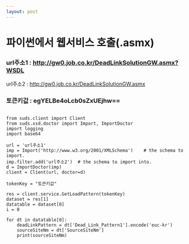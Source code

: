 ```yaml
---
layout: post
---
```

# 파이썬에서 웹서비스 호출(.asmx)


### url주소1 : http://gw0.job.co.kr/DeadLinkSolutionGW.asmx?WSDL ###
url주소2 : http://gw0.job.co.kr/DeadLinkSolutionGW.asmx
### 토큰키값 : egYELBe4oLcb0sZxUEjhw== ###


```no-highlight

from suds.client import Client
from suds.xsd.doctor import Import, ImportDoctor
import logging
import base64

url = 'url주소1'
imp = Import('http://www.w3.org/2001/XMLSchema')    # the schema to import.
imp.filter.add('url주소2')  # the schema to import into.
d = ImportDoctor(imp)
client = Client(url, doctor=d)

tokenKey = "토큰키값"

res = client.service.GetLoadPattern(tokenKey)
dataset = res[1]
datatable = dataset[0]
i = 0

for dt in datatable[0]:
	deadLinkPattern = dt['Dead_Link_Pattern1'].encode('euc-kr')
	sourceSiteNm = dt['SourceSiteNm']
	print(sourceSiteNm)


```
